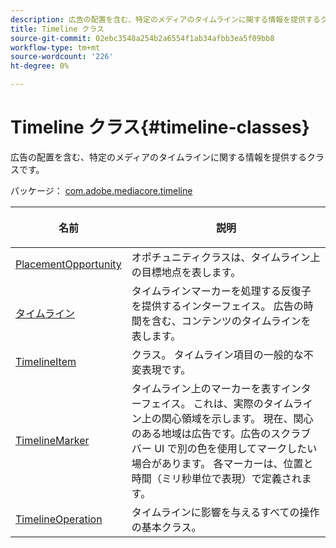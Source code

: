 ```yaml
---
description: 広告の配置を含む、特定のメディアのタイムラインに関する情報を提供するクラスです。
title: Timeline クラス
source-git-commit: 02ebc3548a254b2a6554f1ab34afbb3ea5f09bb8
workflow-type: tm+mt
source-wordcount: '226'
ht-degree: 0%

---
```


# Timeline クラス{#timeline-classes}

広告の配置を含む、特定のメディアのタイムラインに関する情報を提供するクラスです。

パッケージ： [com.adobe.mediacore.timeline](https://help.adobe.com/en_US/primetime/api/psdk/javadoc_1.4/com/adobe/mediacore/timeline/package-summary.html)

<table frame="all" colsep="1" rowsep="1" id="table_6752E908BA6546549619994A3F7D5F87"> 
 <thead> 
  <tr rowsep="1"> 
   <th colname="1" class="entry"> 名前 </th> 
   <th colname="2" class="entry"> <p>説明 </p> </th> 
  </tr> 
 </thead>
 <tbody> 
  <tr rowsep="1"> 
   <td colname="1"><span class="codeph"><a href="https://help.adobe.com/en_US/primetime/api/psdk/javadoc_1.4/com/adobe/mediacore/timeline/PlacementOpportunity.html" format="html" scope="external"> PlacementOpportunity</a></span> </td> 
   <td colname="2"> オポチュニティクラスは、タイムライン上の目標地点を表します。 </td> 
  </tr> 
  <tr rowsep="1"> 
   <td colname="1"><a href="https://help.adobe.com/en_US/primetime/api/psdk/javadoc_1.4/com/adobe/mediacore/timeline/Timeline.html" format="html" scope="external"> タイムライン</a> </td> 
   <td colname="2"> タイムラインマーカーを処理する反復子を提供するインターフェイス。 広告の時間を含む、コンテンツのタイムラインを表します。 </td> 
  </tr> 
  <tr rowsep="1"> 
   <td colname="1"><span class="codeph"><a href="https://help.adobe.com/en_US/primetime/api/psdk/javadoc_1.4/com/adobe/mediacore/timeline/TimelineItem.html" format="html" scope="external"> TimelineItem</a> </span> </td> 
   <td colname="2"> クラス。 タイムライン項目の一般的な不変表現です。 </td> 
  </tr> 
  <tr rowsep="1"> 
   <td colname="1"><span class="codeph"><a href="https://help.adobe.com/en_US/primetime/api/psdk/javadoc_1.4/com/adobe/mediacore/timeline/TimelineMarker.html" format="html" scope="external"> TimelineMarker</a> </span> </td> 
   <td colname="2"> タイムライン上のマーカーを表すインターフェイス。 これは、実際のタイムライン上の関心領域を示します。 現在、関心のある地域は広告です。広告のスクラブバー UI で別の色を使用してマークしたい場合があります。 各マーカーは、位置と時間（ミリ秒単位で表現）で定義されます。 </td> 
  </tr> 
  <tr rowsep="0"> 
   <td colname="1"><a href="https://help.adobe.com/en_US/primetime/api/psdk/javadoc_1.4/com/adobe/mediacore/timeline/TimelineOperation.html" format="html" scope="external"> TimelineOperation</a> </td> 
   <td colname="2"> タイムラインに影響を与えるすべての操作の基本クラス。 </td> 
  </tr> 
 </tbody> 
</table>

